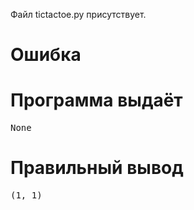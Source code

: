 Файл tictactoe.py присутствует.
# Ошибка
# Программа выдаёт
<pre>
None
</pre>
# Правильный вывод
<pre>(1, 1)
</pre>